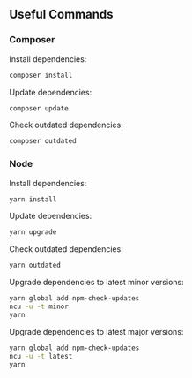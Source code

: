 ## Useful Commands

### Composer

Install dependencies:

```bash
composer install
```

Update dependencies:

```bash
composer update
```

Check outdated dependencies:

```bash
composer outdated
```

### Node

Install dependencies:

```bash
yarn install
```

Update dependencies:

```bash
yarn upgrade
```

Check outdated dependencies:

```bash
yarn outdated
```

Upgrade dependencies to latest minor versions:

```bash
yarn global add npm-check-updates
ncu -u -t minor
yarn
```

Upgrade dependencies to latest major versions:

```bash
yarn global add npm-check-updates
ncu -u -t latest
yarn
```
